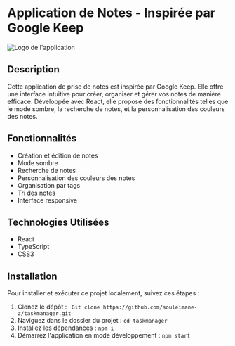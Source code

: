 # Application de Notes - Inspirée par Google Keep

![Logo de l'application](https://res.cloudinary.com/dhqh98spd/image/upload/v1720623126/logo512_jggrnk.png)
## Description

Cette application de prise de notes est inspirée par Google Keep. Elle offre une interface intuitive pour créer, organiser et gérer vos notes de manière efficace. Développée avec React, elle propose des fonctionnalités telles que le mode sombre, la recherche de notes, et la personnalisation des couleurs des notes.

## Fonctionnalités

- Création et édition de notes
- Mode sombre
- Recherche de notes
- Personnalisation des couleurs des notes
- Organisation par tags
- Tri des notes
- Interface responsive

## Technologies Utilisées

- React
- TypeScript
- CSS3

## Installation

Pour installer et exécuter ce projet localement, suivez ces étapes :

1. Clonez le dépôt :
`` Git clone https://github.com/souleimane-z/taskmanager.git``
2. Naviguez dans le dossier du projet :
``cd taskmanager``
3. Installez les dépendances :
``npm i``
4. Démarrez l'application en mode développement :
``npm start``